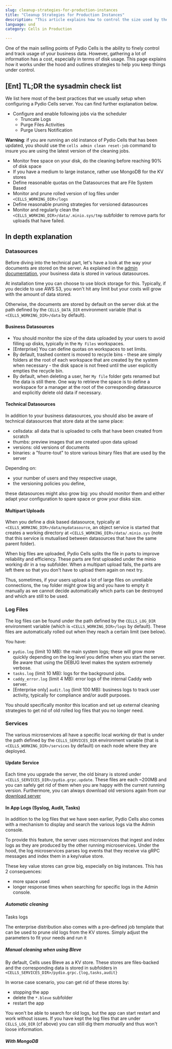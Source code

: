 ```yaml
---
slug: cleanup-strategies-for-production-instances
title: "Cleanup Strategies for Production Instances"
description: "This article explains how to control the size used by the internal technical data and defines strategies to prune old info to spare some space."
language: und
category: Cells in Production

---
```

One of the main selling points of Pydio Cells is the ability to finely control and track usage of your business data. However, gathering a lot of information has a cost, especially in terms of disk usage. This page explains how it works under the hood and outlines strategies to help you keep things under control.

## [Ent] TL;DR the sysadmin check list

We list here most of the best practices that we usually setup when configuring a Pydio Cells server. You can find further explanation below.

- Configure and enable following jobs via the scheduler
  - Truncate Logs
  - Purge Files Activities
  - Purge Users Notification

**Warning**: if you are running an old instance of Pydio Cells that has been updated, you should use the `cells admin clean reset-job` command to insure you are using the latest version of the cleaning jobs.

- Monitor free space on your disk, do the cleaning before reaching 90% of disk space
- If you have a medium to large instance, rather use MongoDB for the KV stores
- Define reasonable quotas on the Datasources that are File System Based
- Monitor and prune rolled version of log files under `<CELLS_WORKING_DIR>/logs` 
- Define reasonable pruning strategies for versioned datasources
- Monitor and regularly clean the `<CELLS_WORKING_DIR>/data/.minio.sys/tmp` subfolder to remove parts for uploads that have failed.
  
## In depth explanation 

### Datasources

Before diving into the technical part, let's have a look at the way your documents are stored on the server. As explained in the [admin documentation](https://docs.pydio.com/cells-v4/admin-guide/connect-your-storage/index/), your business data is stored in various datasources.

At installation time you can choose to use block storage for this. Typically, if you decide to use AWS S3, you won't hit any limit but your costs will grow with the amount of data stored.

Otherwise, the documents are stored by default on the server disk at the path defined by the `CELLS_DATA_DIR` environment variable (that is `<CELLS_WORKING_DIR>/data` by default).

#### Business Datasources 

- You should monitor the size of the data uploaded by your users to avoid filling up disks, typically in the `My Files` workspaces.
- [Enterprise] You can define quotas on workspaces to set limits.
- By default, trashed content is moved to recycle bins - these are simply folders at the root of each workspace that are created by the system when necessary - the disk space is not freed until the user explicitly empties the recycle bin.
- By default, when deleting a user, her `My file` folder gets renamed but the data is still there. One way to retrieve the space is to define a workspace for a manager at the root of the corresponding datasource and explicitly delete old data if necessary. 

#### Technical Datasources 

In addition to your business datasources, you should also be aware of technical datasources that store data at the same place:

- cellsdata: all data that is uploaded to cells that have been created from scratch
- thumbs: preview images that are created upon data upload
- versions: old versions of documents 
- binaries: a "fourre-tout" to store various binary files that are used by the server

Depending on:
- your number of users and they respective usage,
- the versioning policies you define,

these datasources might also grow big: you should monitor them and either adapt your configuration to spare space or grow your disks size.

#### Multipart Uploads

When you define a disk based datasource, typically at `<CELLS_WORKING_DIR>/data/mydatasource`, an object service is started that creates a working directory at `<CELLS_WORKING_DIR>/data/.minio.sys` (note that this service is mutualised between datasources that have the same parent folder).

When big files are uploaded, Pydio Cells splits the file in parts to improve reliability and efficiency. These parts are first uploaded under the minio working dir in a `tmp` subfolder. When a multipart upload fails, the parts are left there so that you don't have to upload them again on next try.

Thus, sometimes, if your users upload a lot of large files on unreliable connections, the `tmp` folder might grow big and you have to empty it manually as we cannot decide automatically which parts can be destroyed and which are still to be used. 

### Log Files

The log files can be found under the path defined by the `CELLS_LOG_DIR` environment variable (which is `<CELLS_WORKING_DIR>/logs` by default). These files are automatically rolled out when they reach a certain limit (see below).

You have:

- `pydio.log` (limit 10 MB): the main system logs; these will grow more quickly depending on the log level you define when you start the server. Be aware that using the DEBUG level makes the system extremely verbose.
- `tasks.log` (limit 10 MB): logs for the background jobs.
- `caddy_error.log` (limit 4 MB): error logs of the internal Caddy web server.
- [Enterprise only] `audit.log` (limit 100 MB): business logs to track user activity, typically for compliance and/or audit purposes. 

You should specifically monitor this location and set up external cleaning strategies to get rid of old rolled log files that you no longer need.

### Services

The various microservices all have a specific local working dir that is under the path defined by the `CELLS_SERVICES_DIR` environment variable (that is `<CELLS_WORKING_DIR>/services` by default) on each node where they are deployed.

#### Update Service

Each time you upgrade the server, the old binary is stored under `<CELLS_SERVICES_DIR>/pydio.grpc.update`. These files are each ~200MB and you can safely get rid of them when you are happy with the current running version. Furthermore, you can always download old versions again from our [download server](https://download.pydio.com/pub/)

#### In App Logs (Syslog, Audit, Tasks)

In addition to the log files that we have seen earlier, Pydio Cells also comes with a mechanism to display and search the various logs via the Admin console.

To provide this feature, the server uses microservices that ingest and index logs as they are produced by the other running microservices.
Under the hood, the log microservices parses log events that they receive via gRPC messages and index them in a key/value store.

These key value stores can grow big, especially on big instances. This has 2 consequences:

- more space used 
- longer response times when searching for specific logs in the Admin console.

##### Automatic cleaning 

Tasks logs 

The enterprise distribution also comes with a pre-defined job template that can be used to prune old logs from the KV stores.
Simply adjust the parameters to fit your needs and run it


##### Manual cleaning when using Bleve

By default, Cells uses Bleve as a KV store. 
These stores are files-backed and the corresponding data is stored in subfolders in  `<CELLS_SERVICES_DIR>/pydio.grpc.{log,tasks,audit}`

In worse case scenario, you can get rid of these stores by:

- stopping the app
- delete the `*.bleve` subfolder 
- restart the app

You won't be able to search for old logs, but the app can start restart and work without issues.
If you have kept the log files that are under `CELLS_LOG_DIR` (cf above) you can still dig them _manually_ and thus won't loose information.


##### With MongoDB






